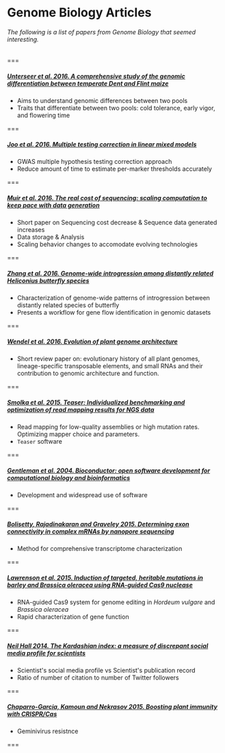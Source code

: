 # Genome Biology Articles
###### The following is a list of papers from Genome Biology that seemed interesting.

===

##### [Unterseer et al. 2016. A comprehensive study of the genomic differentiation between temperate Dent and Flint maize](http://genomebiology.biomedcentral.com/articles/10.1186/s13059-016-1009-x)
   - Aims to understand genomic differences between two pools
   - Traits that differentiate between two pools: cold tolerance, early vigor, and flowering time

===

##### [Joo et al. 2016. Multiple testing correction in linear mixed models](http://genomebiology.biomedcentral.com/articles/10.1186/s13059-016-0903-6)
   - GWAS multiple hypothesis testing correction approach
   - Reduce amount of time to estimate per-marker thresholds accurately

===

##### [Muir et al. 2016. The real cost of sequencing: scaling computation to keep pace with data generation](http://genomebiology.biomedcentral.com/articles/10.1186/s13059-016-0917-0)
   - Short paper on Sequencing cost decrease & Sequence data generated increases
   - Data storage & Analysis
   - Scaling behavior changes to accomodate evolving technologies
   
===

##### [Zhang et al. 2016. Genome-wide introgression among distantly related *Heliconius* butterfly species](http://genomebiology.biomedcentral.com/articles/10.1186/s13059-016-0889-0)
   - Characterization of genome-wide patterns of introgression between distantly related species of butterfly
   - Presents a workflow for gene flow identification in genomic datasets

===

##### [Wendel et al. 2016. Evolution of plant genome architecture](http://genomebiology.biomedcentral.com/articles/10.1186/s13059-016-0908-1)
   - Short review paper on: evolutionary history of all plant genomes, lineage-specific transposable elements, and small RNAs and their contribution to genomic architecture and function.

===

##### [Smolka et al. 2015. Teaser: Individualized benchmarking and optimization of read mapping results for NGS data](http://www.genomebiology.com/2015/16/1/235)
   - Read mapping for low-quality assemblies or high mutation rates. Optimizing mapper choice and parameters.
   - `Teaser` software

===

##### [Gentleman et al. 2004. Bioconductor: open software development for computational biology and bioinformatics](http://www.genomebiology.com/2004/5/10/R80)
   - Development and widespread use of software

===

##### [Bolisetty, Rajadinakaran and Graveley 2015. Determining exon connectivity in complex mRNAs by nanopore sequencing](http://www.genomebiology.com/2015/16/1/204)
   - Method for comprehensive transcriptome characterization

===

##### [Lawrenson et al. 2015. Induction of targeted, heritable mutations in barley and Brassica oleracea using RNA-guided Cas9 nuclease](http://www.genomebiology.com/2015/16/1/258)
   - RNA-guided Cas9 system for genome editing in *Hordeum vulgare* and *Brassica oleracea*
   - Rapid characterization of gene function
   
===

##### [Neil Hall 2014. The Kardashian index: a measure of discrepant social media profile for scientists](http://www.genomebiology.com/2014/15/7/424)
   - Scientist's social media profile vs Scientist's publication record
   - Ratio of number of citation to number of Twitter followers

===

##### [Chaparro-Garcia, Kamoun and Nekrasov 2015. Boosting plant immunity with CRISPR/Cas](http://www.genomebiology.com/2015/16/1/254)
   - Geminivirus resistnce

===








